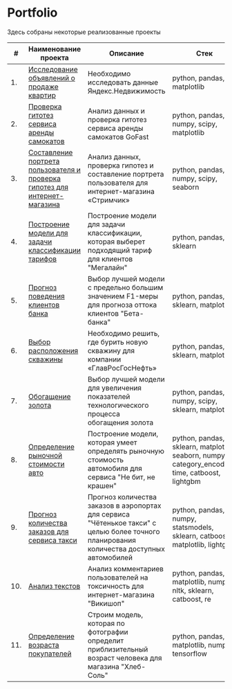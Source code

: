 # Portfolio

Здесь собраны некоторые реализованные проекты

| #    | Наименование проекта                | Описание                                                     | Стек                                                         |
| ---- | ------------------------------------------------------------ | ------------------------------------------------------------ | ------------------------------------------------------------ |
| 1.   |[Исследование объявлений о продаже квартир](https://github.com/fromufawithlove/Portfolio/tree/main/%D0%AF%D0%BD%D0%B4%D0%B5%D0%BA%D1%81.%D0%9D%D0%B5%D0%B4%D0%B2%D0%B8%D0%B6%D0%B8%D0%BC%D0%BE%D1%81%D1%82%D1%8C) | Необходимо исследовать данные Яндекс.Недвижимость |  python, pandas, matplotlib |
| 2.   | [Проверка гитотез сервиса аренды самокатов](https://github.com/fromufawithlove/Portfolio/tree/main/%D0%A1%D0%B0%D0%BC%D0%BE%D0%BA%D0%B0%D1%82%D1%8B%20GoFast) | Анализ данных и проверка гитотез сервиса аренды самокатов GoFast | python, pandas, numpy, scipy, matplotlib |
| 3.   | [Составление портрета пользователя и проверка гипотез для интернет-магазина](https://github.com/fromufawithlove/Portfolio/tree/main/%D0%A1%D1%82%D1%80%D0%B8%D0%BC%D1%87%D0%B8%D0%BA) | Анализ данных, проверка гипотез и составление портрета пользователя для интернет-магазина «Стримчик» | python, pandas, numpy, scipy, seaborn |
| 4.   | [Построение модели для задачи классификации тарифов](https://github.com/fromufawithlove/Portfolio/tree/main/%D0%9C%D0%B5%D0%B3%D0%B0%D0%BB%D0%B0%D0%B9%D0%BD) | Построение модели для задачи классификации, которая выберет подходящий тариф для клиентов "Мегалайн" | python, pandas, sklearn |
| 5.   | [Прогноз поведения клиентов банка](https://github.com/fromufawithlove/Portfolio/tree/main/%D0%91%D0%B5%D1%82%D0%B0-%D0%B1%D0%B0%D0%BD%D0%BA) | Выбор лучшей модели  с предельно большим значением F1-меры для прогноза оттока клиентов "Бета-банка" | python, pandas, sklearn, matplotlib  |
| 6.   | [Выбор расположения скважины](https://github.com/fromufawithlove/Portfolio/tree/main/%D0%93%D0%BB%D0%B0%D0%B2%D0%A0%D0%BE%D1%81%D0%9D%D0%B5%D1%84%D1%82%D1%8C) | Необходимо решить, где бурить новую скважину для компании «ГлавРосГосНефть» | python, pandas, sklearn, matplotlib  |
| 7.   | [Обогащение золота](https://github.com/fromufawithlove/Portfolio/tree/main/%D0%9E%D0%B1%D0%BE%D0%B3%D0%B0%D1%89%D0%B5%D0%BD%D0%B8%D0%B5%20%D0%B7%D0%BE%D0%BB%D0%BE%D1%82%D0%B0) | Выбор лучшей модели для увеличения <br/>показателей технологического процесса <br/>обогащения золота | python, pandas, numpy, scipy, sklearn, matplotlib       |
| 8.   | [Определение рыночной стоимости авто](https://github.com/fromufawithlove/Portfolio/tree/main/%D0%A0%D1%8B%D0%BD%D0%BE%D1%87%D0%BD%D0%B0%D1%8F%20%D1%81%D1%82%D0%BE%D0%B8%D0%BC%D0%BE%D1%81%D1%82%D1%8C%20%D0%B0%D0%B2%D1%82%D0%BE) |  Построение модели, которая умеет определять рыночную стоимость автомобиля для сервиса "Не бит, не крашен" |  python, pandas, sklearn, matplotlib, seaborn, numpy, category_encoders, time, catboost, lightgbm | 
| 9.   | [Прогноз количества заказов для сервиса такси](https://github.com/fromufawithlove/Portfolio/tree/main/%D0%97%D0%B0%D0%BA%D0%B0%D0%B7%D1%8B%20%D1%82%D0%B0%D0%BA%D1%81%D0%B8) | Прогноз количества заказов в аэропортах <br/>для сервиса "Чётенькое такси" с целью более точного планирования количества доступных <br/>автомобилей | python, pandas, numpy, statsmodels, sklearn, catboost, matplotlib, lightgbm |
| 10.   | [Анализ текстов](https://github.com/fromufawithlove/Portfolio/tree/main/%D0%90%D0%BD%D0%B0%D0%BB%D0%B8%D0%B7%20%D1%82%D0%B5%D0%BA%D1%81%D1%82%D0%BE%D0%B2)| Анализ комментариев пользователей на токсичность для интернет-магазина "Викишоп"          | python, pandas, matplotlib, numpy, nltk, sklearn, catboost, re|
| 11.   | [Определение возраста покупателей](https://github.com/fromufawithlove/data_science_YP/tree/main/%D0%A5%D0%BB%D0%B5%D0%B1-%D1%81%D0%BE%D0%BB%D1%8C)| Строим модель, которая по фотографии определит приблизительный возраст человека для магазина "Хлеб-Соль" | python, pandas, matplotlib, numpy, tensorflow|

